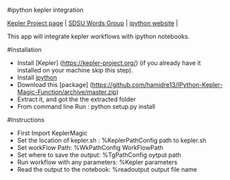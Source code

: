 #ipython kepler integration

[Kepler Project page](https://kepler-project.org/) |
[SDSU Words Group](http://words.sdsc.edu/) |
[ipython website](http://ipython.org/) |

This app will integrate kepler workflows with ipython notebooks.

#Installation 
* Install [Kepler] (https://kepler-project.org/) (if you already have it installed on your machine skip this step).
* Install [ipython](http://ipython.org/install.html) 
* Download this [package] (https://github.com/hamidre13/IPython-Kepler-Magic-Function/archive/master.zip)
* Extract it, and got the the extracted folder
* From command line Run : python setup.py install

#Instructions

* First Import KeplerMagic
* Set the location of kepler.sh : %KeplerPathConfig path to kepler.sh
* Set workFlow Path: %WkPathConfig WorkFlowPath
* Set where to save the output: %TgPathConfig oytput path
* Run workflow with any parameters: %Kepler parameters
* Read the output to the notebook: %readoutput output file name


